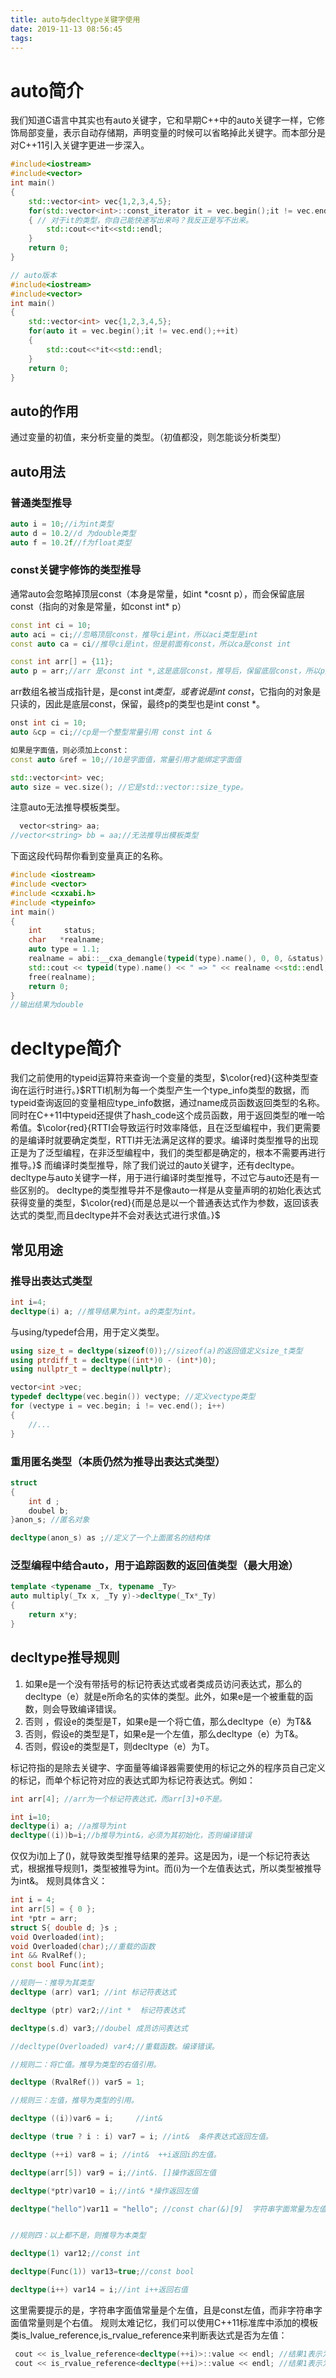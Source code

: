 ```yaml
---
title: auto与decltype关键字使用
date: 2019-11-13 08:56:45
tags:
---
```


# auto简介
我们知道C语言中其实也有auto关键字，它和早期C++中的auto关键字一样，它修饰局部变量，表示自动存储期，声明变量的时候可以省略掉此关键字。而本部分是对C++11引入关键字更进一步深入。
```c++
#include<iostream>
#include<vector>
int main()
{
    std::vector<int> vec{1,2,3,4,5};
    for(std::vector<int>::const_iterator it = vec.begin();it != vec.end();++it)
    { // 对于it的类型，你自己能快速写出来吗？我反正是写不出来。
        std::cout<<*it<<std::endl;
    }
    return 0;
}

// auto版本 
#include<iostream>
#include<vector>
int main()
{
    std::vector<int> vec{1,2,3,4,5};
    for(auto it = vec.begin();it != vec.end();++it)
    {
        std::cout<<*it<<std::endl;
    }
    return 0;
}
```
## auto的作用
通过变量的初值，来分析变量的类型。（初值都没，则怎能谈分析类型）

## auto用法
### 普通类型推导
```C++
auto i = 10;//i为int类型
auto d = 10.2//d 为double类型
auto f = 10.2f//f为float类型
```
### const关键字修饰的类型推导
通常auto会忽略掉顶层const（本身是常量，如int \*cosnt p），而会保留底层const（指向的对象是常量，如const int\* p）

```C++
const int ci = 10;
auto aci = ci;//忽略顶层const，推导ci是int，所以aci类型是int
const auto ca = ci//推导ci是int，但是前面有const，所以ca是const int

const int arr[] = {11};
auto p = arr;//arr 是const int *,这是底层const，推导后，保留底层const，所以p是 const int*
```
arr数组名被当成指针是，是const int*类型，或者说是int const*，它指向的对象是只读的，因此是底层const，保留，最终p的类型也是int const *。

```c++
onst int ci = 10;
auto &cp = ci;//cp是一个整型常量引用 const int &

如果是字面值，则必须加上const：
const auto &ref = 10;//10是字面值，常量引用才能绑定字面值

std::vector<int> vec;
auto size = vec.size(); //它是std::vector::size_type。
```
注意auto无法推导模板类型。
```c++
  vector<string> aa;
//vector<string> bb = aa;//无法推导出模板类型
```
下面这段代码帮你看到变量真正的名称。
```c++
#include <iostream>
#include <vector>
#include <cxxabi.h>
#include <typeinfo>
int main()
{
    int     status;
    char   *realname;
    auto type = 1.1;
    realname = abi::__cxa_demangle(typeid(type).name(), 0, 0, &status);
    std::cout << typeid(type).name() << " => " << realname <<std::endl;
    free(realname);
    return 0;
}
//输出结果为double
```

# decltype简介
我们之前使用的typeid运算符来查询一个变量的类型，$\color{red}{这种类型查询在运行时进行。}$RTTI机制为每一个类型产生一个type_info类型的数据，而typeid查询返回的变量相应type_info数据，通过name成员函数返回类型的名称。同时在C++11中typeid还提供了hash_code这个成员函数，用于返回类型的唯一哈希值。$\color{red}{RTTI会导致运行时效率降低，且在泛型编程中，我们更需要的是编译时就要确定类型，RTTI并无法满足这样的要求。编译时类型推导的出现正是为了泛型编程，在非泛型编程中，我们的类型都是确定的，根本不需要再进行推导。}$
而编译时类型推导，除了我们说过的auto关键字，还有decltype。
decltype与auto关键字一样，用于进行编译时类型推导，不过它与auto还是有一些区别的。
decltype的类型推导并不是像auto一样是从变量声明的初始化表达式获得变量的类型，$\color{red}{而是总是以一个普通表达式作为参数，返回该表达式的类型,而且decltype并不会对表达式进行求值。}$

## 常见用途

### 推导出表达式类型

```c++
int i=4;
decltype(i) a; //推导结果为int。a的类型为int。
```
与using/typedef合用，用于定义类型。
```c++
using size_t = decltype(sizeof(0));//sizeof(a)的返回值定义size_t类型
using ptrdiff_t = decltype((int*)0 - (int*)0);
using nullptr_t = decltype(nullptr);

vector<int >vec;
typedef decltype(vec.begin()) vectype; //定义vectype类型
for (vectype i = vec.begin; i != vec.end(); i++)
{
    //...
}
```

### 重用匿名类型（本质仍然为推导出表达式类型）
```C++
struct 
{
    int d ;
    doubel b;
}anon_s; //匿名对象

decltype(anon_s) as ;//定义了一个上面匿名的结构体
```

### 泛型编程中结合auto，用于追踪函数的返回值类型（最大用途）
```c++
template <typename _Tx, typename _Ty>
auto multiply(_Tx x, _Ty y)->decltype(_Tx*_Ty)
{
    return x*y;
}
```

## decltype推导规则
1. 如果e是一个没有带括号的标记符表达式或者类成员访问表达式，那么的decltype（e）就是e所命名的实体的类型。此外，如果e是一个被重载的函数，则会导致编译错误。
2. 否则 ，假设e的类型是T，如果e是一个将亡值，那么decltype（e）为T&&
3. 否则，假设e的类型是T，如果e是一个左值，那么decltype（e）为T&。
4. 否则，假设e的类型是T，则decltype（e）为T。

标记符指的是除去关键字、字面量等编译器需要使用的标记之外的程序员自己定义的标记，而单个标记符对应的表达式即为标记符表达式。例如：
```c++
int arr[4]; //arr为一个标记符表达式，而arr[3]+0不是。

int i=10;
decltype(i) a; //a推导为int
decltype((i))b=i;//b推导为int&，必须为其初始化，否则编译错误
```
仅仅为i加上了()，就导致类型推导结果的差异。这是因为，i是一个标记符表达式，根据推导规则1，类型被推导为int。而(i)为一个左值表达式，所以类型被推导为int&。
规则具体含义：
```c++
int i = 4;
int arr[5] = { 0 };
int *ptr = arr;
struct S{ double d; }s ;
void Overloaded(int);
void Overloaded(char);//重载的函数
int && RvalRef();
const bool Func(int);

//规则一：推导为其类型
decltype (arr) var1; //int 标记符表达式

decltype (ptr) var2;//int *  标记符表达式

decltype(s.d) var3;//doubel 成员访问表达式

//decltype(Overloaded) var4;//重载函数。编译错误。

//规则二：将亡值。推导为类型的右值引用。

decltype (RvalRef()) var5 = 1;

//规则三：左值，推导为类型的引用。

decltype ((i))var6 = i;     //int&

decltype (true ? i : i) var7 = i; //int&  条件表达式返回左值。

decltype (++i) var8 = i; //int&  ++i返回i的左值。

decltype(arr[5]) var9 = i;//int&. []操作返回左值

decltype(*ptr)var10 = i;//int& *操作返回左值

decltype("hello")var11 = "hello"; //const char(&)[9]  字符串字面常量为左值，且为const左值。


//规则四：以上都不是，则推导为本类型

decltype(1) var12;//const int

decltype(Func(1)) var13=true;//const bool

decltype(i++) var14 = i;//int i++返回右值
```
这里需要提示的是，字符串字面值常量是个左值，且是const左值，而非字符串字面值常量则是个右值。
规则太难记忆，我们可以使用C++11标准库中添加的模板类is_lvalue_reference,is_rvalue_reference来判断表达式是否为左值：

```c++
 cout << is_lvalue_reference<decltype(++i)>::value << endl; //结果1表示为左值，结果为0为非左值。
 cout << is_rvalue_reference<decltype(++i)>::value << endl; //结果1表示为右值，结果为0为非右值。
```